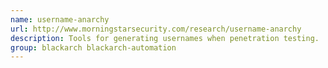 ```yaml
---
name: username-anarchy
url: http://www.morningstarsecurity.com/research/username-anarchy
description: Tools for generating usernames when penetration testing.
group: blackarch blackarch-automation
---
```

